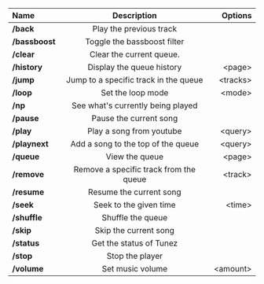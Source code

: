 |      Name      |              Description               |  Options  |
|:---------------|:--------------------------------------:|----------:|
|   **/back**    |        Play the previous track         |           |
| **/bassboost** |      Toggle the bassboost filter       |           |
|   **/clear**   |        Clear the current queue.        |           |
|  **/history**  |       Display the queue history        |  \<page>  |
|   **/jump**    | Jump to a specific track in the queue  | \<tracks> |
|   **/loop**    |           Set the loop mode            |  \<mode>  |
|    **/np**     |   See what's currently being played    |           |
|   **/pause**   |         Pause the current song         |           |
|   **/play**    |        Play a song from youtube        | \<query>  |
| **/playnext**  |   Add a song to the top of the queue   | \<query>  |
|   **/queue**   |             View the queue             |  \<page>  |
|  **/remove**   | Remove a specific track from the queue | \<track>  |
|  **/resume**   |        Resume the current song         |           |
|   **/seek**    |         Seek to the given time         |  \<time>  |
|  **/shuffle**  |           Shuffle the queue            |           |
|   **/skip**    |         Skip the current song          |           |
|  **/status**   |        Get the status of Tunez         |           |
|   **/stop**    |            Stop the player             |           |
|  **/volume**   |            Set music volume            | \<amount> |